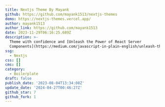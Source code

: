 ```yaml
---
title: Nextjs Theme By Mayank
github: https://github.com/mayank1513/nextjs-themes
demo: https://nextjs-themes.vercel.app/
author: mayank1513
author_link: https://github.com/mayank1513
date: 2023-11-29T06:16:25.689Z
description: >-
  Theme with confidence and [Unleash the Power of React Server
  Components](https://medium.com/javascript-in-plain-english/unleash-the-power-of-react-server-components-eb3fe7201231)
ssg:
  - Nextjs
css: []
cms: []
category:
  - Boilerplate
draft: false
publish_date: '2023-08-04T13:34:08Z'
update_date: '2024-04-27T00:46:27Z'
github_star: 7
github_fork: 1
---
```

